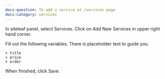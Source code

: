 ```yaml
---
docs-question: To add a service at /services page
docs-category: services
---
```

In siteleaf panel, select Services. Click on Add New Services in upper right hand corner.

Fill out the following variables.  There is placeholder text to guide you.

    + title
    + price
    + order

When finished, click Save.

